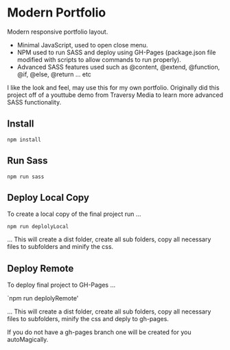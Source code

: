 # Modern Portfolio

Modern responsive portfolio layout.

- Minimal JavaScript, used to open close menu.
- NPM used to run SASS and deploy using GH-Pages (package.json file modified with scripts to allow commands to run properly).
- Advanced SASS features used such as @content, @extend, @function, @if, @else, @return ... etc

I like the look and feel, may use this for my own portfolio. Originally did this project off of a youttube demo from Traversy Media to learn more advanced SASS functionality.

## Install

`npm install`

## Run Sass

`npm run sass`

## Deploy Local Copy

To create a local copy of the final project run ...

`npm run deplolyLocal`

... This will create a dist folder, create all sub folders, copy all necessary files to subfolders and minify the css.

## Deploy Remote

To deploy final project to GH-Pages ...

`npm run deplolyRemote'

... This will create a dist folder, create all sub folders, copy all necessary files to subfolders, minify the css and deply to gh-pages.

If you do not have a gh-pages branch one will be created for you autoMagically.
